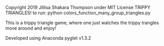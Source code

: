 Copyright 2019 Jillisa Shakara Thompson under MIT License
TRIPPY TRIANGLES!
to run:
python colors_function_many_group_triangles.py


This is a trippy triangle game, where one just watches the trippy trangles move around and enjoy!

Developed using Anaconda 
pyglet v1.3.2

